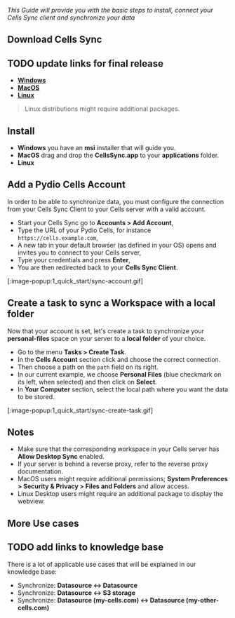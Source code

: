 _This Guide will provide you with the basic steps to install, connect your Cells Sync client and synchronize your data_

## Download Cells Sync

## TODO update links for final release

- [**Windows**](https://download.pydio.com/pub/cells-sync/release/0.9.0/windows-amd64/)
- [**MacOS**](https://download.pydio.com/pub/cells-sync/release/0.9.0/darwin-amd64/)
- [**Linux**](https://download.pydio.com/pub/cells-sync/release/0.9.0/linux-amd64/)

> Linux distributions might require additional packages.

## Install

- **Windows** you have an **msi** installer that will guide you.
- **MacOS** drag and drop the **CellsSync.app** to your **applications** folder.
- **Linux**

## Add a Pydio Cells Account

In order to be able to synchronize data, you must configure the connection from your Cells Sync Client to your Cells server with a valid account.

- Start your Cells Sync go to **Accounts > Add Account**,
- Type the URL of your Pydio Cells, for instance `https://cells.example.com`,
- A new tab in your default browser (as defined in your OS) opens and invites you to connect to your Cells server,
- Type your credentials and press **Enter**,
- You are then redirected back to your **Cells Sync Client**.

[:image-popup:1_quick_start/sync-account.gif]

## Create a task to sync a Workspace with a local folder

Now that your account is set, let's create a task to synchronize your **personal-files** space on your server to a **local folder** of your choice.

- Go to the menu **Tasks > Create Task**.
- In the **Cells Account** section click and choose the correct connection.
- Then choose a path on the `path` field on its right.
- In our current example, we choose **Personal Files** (blue checkmark on its left, when selected) and then click on **Select**.
- In  **Your Computer** section, select the local path where you want the data to be stored.

[:image-popup:1_quick_start/sync-create-task.gif]

## Notes

- Make sure that the corresponding workspace in your Cells server has **Allow Desktop Sync** enabled.
- If your server is behind a reverse proxy, refer to the reverse proxy documentation.
- MacOS users might require additional permissions; **System Preferences > Security & Privacy > Files and Folders** and allow access.
- Linux Desktop users might require an additional package to display the webview.

## More Use cases

## TODO add links to knowledge base

There is a lot of applicable use cases that will be explained in our knowledge base:

- Synchronize: **Datasource <-> Datasource**
- Synchronize: **Datasource <-> S3 storage**
- Synchronize: **Datasource (my-cells.com) <-> Datasource (my-other-cells.com)**
